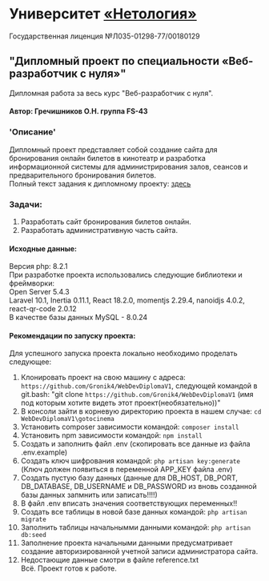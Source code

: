 # Университет [«Нетология»](https://netology.ru)    

Государственная лиценция №Л035-01298-77/00180129  

## "Дипломный проект по специальности «Веб-разработчик с нуля»"  
Дипломная работа за весь курс "Веб-разработчик с нуля".  
#### Автор: Гречишников О.Н. группа FS-43   
### 'Описание'  
  Дипломный проект представляет собой создание сайта для бронирования онлайн билетов в кинотеатр и разработка информационной системы для администрирования залов, сеансов и предварительного бронирования билетов.  
  Полный текст задания к дипломному проекту: [здесь](https://github.com/netology-code/fs-2-diplom/)   
### Задачи:  
  1. Разработать сайт бронирования билетов онлайн.
  2. Разработать административную часть сайта.  
#### Исходные данные:  
  Версия php: 8.2.1  
  При разработке проекта использовались следующие библиотеки и фреймворки:  
    Open Server 5.4.3    
    Laravel 10.1, Inertia 0.11.1, React 18.2.0, momentjs 2.29.4, nanoidjs 4.0.2, react-qr-code 2.0.12  
    В качестве базы данных  MySQL -  8.0.24 
#### Рекомендации по запуску проекта:
Для успешного запуска проекта локально необходимо проделать следующее:
  1. Клонировать проект на свою машину с адреса: ```https://github.com/Gronik4/WebDevDiplomaV1```, следующей командой в git.bash:
    "git clone ```https://github.com/Gronik4/WebDevDiplomaV1```  (имя под которым хотите видеть этот проект(необязательно))"
  2. В консоли зайти в корневую директорию проекта в нашем случае: ```cd WebDevDiplomaV1\gotocinema```  
  3. Установить composer зависимости командой: ```composer install```  
  4. Установить npm зависимости командой: ```npm install```  
  5. Создать и заполнить файл .env (скопировать все данные из файла .env.example)  
  6. Создать ключ шифрования командой: ```php artisan key:generate``` (Ключ должен появиться в переменной APP_KEY файла .env)  
  7. Создать пустую базу данных (данные для DB_HOST, DB_PORT, DB_DATABASE, DB_USERNAME и DB_PASSWORD из вновь созданной базы данных запмнить или записать!!!!)  
  8. В файл .env вписать значения соответствующих переменных!!  
  9. Создать все таблицы в новой базе данных командой: ```php artisan migrate```  
  10. Заполнить таблицы начальнымми данными командой: ```php artisan db:seed```  
  11. Заполнение проекта начальными данными предусматривает создание авторизированной учетной записи администратора сайта.  
  12. Недостающие данные смотри в файле reference.txt  
                                        Всё. Проект готов к работе.
